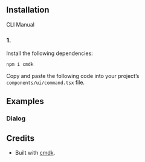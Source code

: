 ## Installation

CLI
Manual

### 1.

Install the following dependencies:

```bash
npm i cmdk
```

Copy and paste the following code into your project’s `components/ui/command.tsx` file.

## Examples

### Dialog

## Credits

- Built with [cmdk](https://cmdk.paco.me/).
